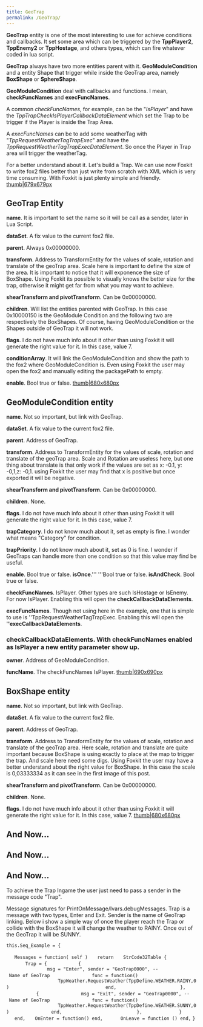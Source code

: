 ```yaml
---
title: GeoTrap
permalink: /GeoTrap/
---
```


**GeoTrap** entity is one of the most interesting to use for achieve
conditions and callbacks. It set some area which can be triggered by the
**TppPlayer2**, **TppEnemy2** or **TppHostage**, and others types, which
can fire whatever coded in lua script.

**GeoTrap** always have two more entities parent with it.
**GeoModuleCondition** and a entity Shape that trigger while inside the
GeoTrap area, namely **BoxShape** or **SphereShape**.

**GeoModuleCondition** deal with callbacks and functions. I mean,
**checkFuncNames** and **execFuncNames**.

A common *checkFuncNames*, for example, can be the "*IsPlayer*" and have
the *TppTrapCheckIsPlayerCallbackDataElement* which set the Trap to be
trigger if the Player is inside the Trap Area.

A *execFuncNames* can be to add some weatherTag with
"*TppRequestWeatherTagTrapExec*" and have the
*TppRequestWeatherTagTrapExecDataElement*. So once the Player in Trap
area will trigger the weatherTag.

For a better understand about it. Let's build a Trap. We can use now
Foxkit to write fox2 files better than just write from scratch with XML
which is very time consuming. With Foxkit is just plenty simple and
friendly. [thumb|679x679px](/File:GeoTrap_Visual.jpg "wikilink")

## **GeoTrap** Entity

**name**. It is important to set the name so it will be call as a
sender, later in Lua Script.

**dataSet**. A fix value to the current fox2 file.

**parent**. Always 0x00000000.

**transform**. Address to TransformEntity for the values of scale,
rotation and translate of the geoTrap area. Scale here is important to
define the size of the area. It is important to notice that it will
exponence the size of BoxShape. Using Foxkit its possible to visually
knows the better size for the trap, otherwise it might get far from what
you may want to achieve.

**shearTransform and pivotTransform**. Can be 0x00000000.

**children**. Will list the entities parented with GeoTrap. In this case
0x10000150 is the GeoModule Condition and the following two are
respectively the BoxShapes. Of course, having GeoModuleCondition or the
Shapes outside of GeoTrap it will not work.

**flags**. I do not have much info about it other than using Foxkit it
will generate the right value for it. In this case, value 7.

**conditionArray**. It will link the GeoModuleCondition and show the
path to the fox2 where GeoModuleCondition is. Even using Foxkit the user
may open the fox2 and manually editing the packagePath to empty.

**enable**. Bool true or false.
[thumb|680x680px](/File:GeoTrap_Entity.jpg "wikilink")

## **GeoModuleCondition** entity

**name**. Not so important, but link with GeoTrap.

**dataSet**. A fix value to the current fox2 file.

**parent**. Address of GeoTrap.

**transform**. Address to TransformEntity for the values of scale,
rotation and translate of the geoTrap area. Scale and Rotation are
useless here, but one thing about translate is that only work if the
values are set as x: -0.1, y: -0,1,z: -0,1. using Foxkit the user may
find that x is positive but once exported it will be negative.

**shearTransform and pivotTransform**. Can be 0x00000000.

**children**. None.

**flags**. I do not have much info about it other than using Foxkit it
will generate the right value for it. In this case, value 7.

**trapCategory**. I do not know much about it, set as empty is fine. I
wonder what means "Category" for condition.

**trapPriority**. I do not know much about it, set as 0 is fine. I
wonder if GeoTraps can handle more than one condition so that this value
may find be useful.

**enable**. Bool true or false. **isOnce**.''' '''Bool true or false.
**isAndCheck**. Bool true or false.

**checkFuncNames**. IsPlayer. Other types are such IsHostage or IsEnemy.
For now IsPlayer. Enabling this will open the
**checkCallbackDataElements**.

**execFuncNames**. Though not using here in the example, one that is
simple to use is ''TppRequestWeatherTagTrapExec. Enabling this will open
the '**'execCallbackDataElements**.

### **checkCallbackDataElements**. With checkFuncNames enabled as IsPlayer a new entity parameter show up.

**owner**. Address of GeoModuleCondition.

**funcName**. The checkFuncNames IsPlayer.
[thumb|690x690px](/File:GeoModuleCondition-0.jpg "wikilink")

## **BoxShape** entity

**name**. Not so important, but link with GeoTrap.

**dataSet**. A fix value to the current fox2 file.

**parent**. Address of GeoTrap.

**transform**. Address to TransformEntity for the values of scale,
rotation and translate of the geoTrap area. Here scale, rotation and
translate are quite important because BoxShape is using exactly to place
at the map to trigger the trap. And scale here need some digs. Using
Foxkit the user may have a better understand about the right value for
BoxShape. In this case the scale is 0,03333334 as it can see in the
first image of this post.

**shearTransform and pivotTransform**. Can be 0x00000000.

**children**. None.

**flags**. I do not have much info about it other than using Foxkit it
will generate the right value for it. In this case, value 7.
[thumb|680x680px](/File:BoxShape.jpg "wikilink")

## And Now...

## And Now...

## And Now...

To achieve the Trap Ingame the user just need to pass a sender in the
message code "Trap".

Message signatures for PrintOnMessage/Ivars.debugMessages. Trap is a
message with two types, Enter and Exit. Sender is the name of GeoTrap
linking. Below i show a simple way of once the player reach the Trap or
collide with the BoxShape it will change the weather to RAINY. Once out
of the GeoTrap it will be SUNNY.

`this.Seq_Example = {`

`   Messages = function( self )`
`   return`
`   StrCode32Table {        `
`       Trap = {`
`           {`
`               msg = "Enter", sender = "GeoTrap0000", -- Name of GeoTrap`
`               func = function()`
`                   TppWeather.RequestWeather(TppDefine.WEATHER.RAINY,0)                    `
`               end,            `
`           },`
`           {`
`               msg = "Exit", sender = "GeoTrap0000", -- Name of GeoTrap`
`               func = function()`
`                   TppWeather.RequestWeather(TppDefine.WEATHER.SUNNY,0)`
`               end,                `
`           },          `
`   }`
`   end,`
`   OnEnter = function() end,   `
`   OnLeave = function () end,`
`}`